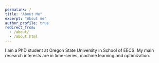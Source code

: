 ```yaml
---
permalink: /
title: "About Me"
excerpt: "About me"
author_profile: true
redirect_from: 
  - /about/
  - /about.html
---
```


I am a PhD student at Oregon State University in School of EECS. My main research interests are in time-series, machine learning and optimization.
